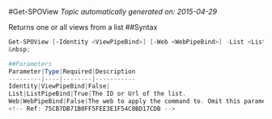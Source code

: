 #Get-SPOView
*Topic automatically generated on: 2015-04-29*

Returns one or all views from a list
##Syntax
```powershell
Get-SPOView [-Identity <ViewPipeBind>] [-Web <WebPipeBind>] -List <ListPipeBind>```
&nbsp;

##Parameters
Parameter|Type|Required|Description
---------|----|--------|-----------
Identity|ViewPipeBind|False|
List|ListPipeBind|True|The ID or Url of the list.
Web|WebPipeBind|False|The web to apply the command to. Omit this parameter to use the current web.
<!-- Ref: 75CB7DB71B0FF5FEE3E1F54C0BD17CDB -->